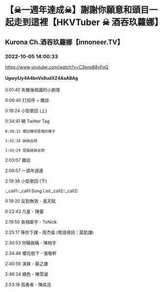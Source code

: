 # 【☠一週年達成☠】謝謝你願意和頭目一起走到這裡【HKVTuber ☠ 酒吞玖蘿娜】

## Kurona Ch.酒吞玖蘿娜【innoneer.TV】

### 2022-10-05 14:00:33

https://www.youtube.com/watch?v=C3pnpB8yFqQ

#### UgwyfJy4A4bnVs9udXZ4AaABAg

0:01:40 失散後相識的小劇情

0:06:40 打招呼 + 雜談

0:18:24 小型歌回 (上)

0:34:41 睇 Twitter Tag

	0:39:15 嘗試模仿惡鬼的樣子

	1:42:18 妹妹台詞

	1:43:29 惡版妹妹台詞

2:03:07 雜談

2:09:57 一週年週邊

2:19:38 小型歌回 (下)

:_call1::_call1:Song List:_call2::_call2:

0:19:20 反對無效 - 張天賦

0:22:43 凡星 - 陳蕾

2:19:50 長相廝守 - ToNick

2:25:17 等你下課 - 周杰倫 (粵語填詞：莫凱謙)

2:30:53 你瞞我瞞 - 陳柏宇

2:34:46 櫻花樹下 - 張敬軒

2:40:56 演員 - 薛之謙

2:46:24 綠色 - 陳雪凝

2:53:18 孤勇者 - 陳奕迅

